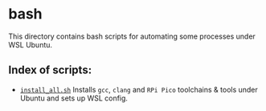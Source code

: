 # bash

This directory contains bash scripts for automating some processes under WSL Ubuntu.

## Index of scripts:

* [`install_all.sh`](install_all.sh) Installs `gcc`, `clang` and `RPi Pico` toolchains & tools under Ubuntu and sets up WSL config.